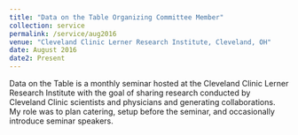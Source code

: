 ```yaml
---
title: "Data on the Table Organizing Committee Member"
collection: service
permalink: /service/aug2016
venue: "Cleveland Clinic Lerner Research Institute, Cleveland, OH"
date: August 2016
date2: Present
---
```


Data on the Table is a monthly seminar hosted at the Cleveland Clinic Lerner Research Institute with the goal of sharing research conducted by Cleveland Clinic scientists and physicians and generating collaborations. My role was to plan catering, setup before the seminar, and occasionally introduce seminar speakers.